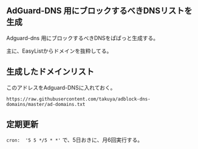 ## AdGuard-DNS 用にブロックするべきDNSリストを生成

Adguard-dns 用にブロックするべきDNSをぱぱっと生成する。

主に、EasyListからドメインを抜粋してる。


## 生成したドメインリスト

このアドレスをAdguard-DNSに入れておく。
```
https://raw.githubusercontent.com/takuya/adblock-dns-domains/master/ad-domains.txt
```


## 定期更新

`cron:  '5 5 */5 * *'` で、5日おきに、月6回実行する。


